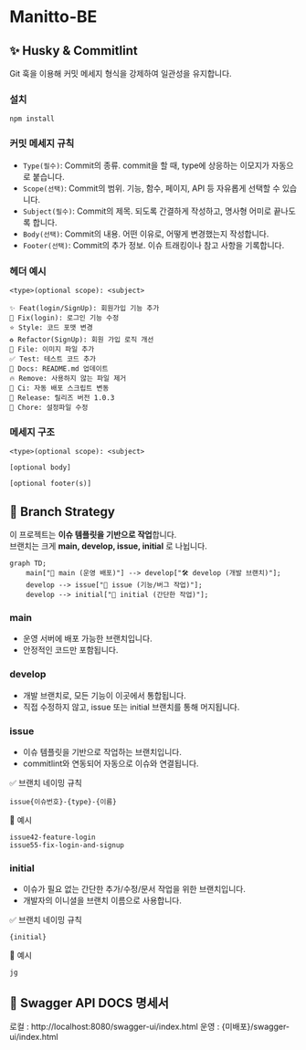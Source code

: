 # Manitto-BE

## ✨ Husky & Commitlint

Git 훅을 이용해 커밋 메세지 형식을 강제하여 일관성을 유지합니다.

### 설치

```
npm install
```

### 커밋 메세지 규칙

- `Type(필수)`: Commit의 종류. commit을 할 때, type에 상응하는 이모지가 자동으로 붙습니다.
- `Scope(선택)`: Commit의 범위. 기능, 함수, 페이지, API 등 자유롭게 선택할 수 있습니다.
- `Subject(필수)`: Commit의 제목. 되도록 간결하게 작성하고, 명사형 어미로 끝나도록 합니다.
- `Body(선택)`: Commit의 내용. 어떤 이유로, 어떻게 변경했는지 작성합니다.
- `Footer(선택)`: Commit의 추가 정보. 이슈 트래킹이나 참고 사항을 기록합니다.

### 헤더 예시

```
<type>(optional scope): <subject>

✨ Feat(login/SignUp): 회원가입 기능 추가
🐛 Fix(login): 로그인 기능 수정
⭐️ Style: 코드 포맷 변경
♻️ Refactor(SignUp): 회원 가입 로직 개선
📁 File: 이미지 파일 추가
✅ Test: 테스트 코드 추가
📝 Docs: README.md 업데이트
🔥 Remove: 사용하지 않는 파일 제거
💚 Ci: 자동 배포 스크립트 변동
🔖 Release: 릴리즈 버전 1.0.3
🔧 Chore: 설정파일 수정
```

### 메세지 구조

```
<type>(optional scope): <subject>

[optional body]

[optional footer(s)]
```

## 🌿 Branch Strategy

이 프로젝트는 **이슈 템플릿을 기반으로 작업**합니다.  
브랜치는 크게 **main, develop, issue, initial** 로 나뉩니다.

```mermaid
graph TD;
    main["🔖 main (운영 배포)"] --> develop["🛠 develop (개발 브랜치)"];
    develop --> issue["🚀 issue (기능/버그 작업)"];
    develop --> initial["📝 initial (간단한 작업)"];
```

### main

- 운영 서버에 배포 가능한 브랜치입니다.
- 안정적인 코드만 포함됩니다.

### develop

- 개발 브랜치로, 모든 기능이 이곳에서 통합됩니다.
- 직접 수정하지 않고, issue 또는 initial 브랜치를 통해 머지됩니다.

### issue

- 이슈 템플릿을 기반으로 작업하는 브랜치입니다.
- commitlint와 연동되어 자동으로 이슈와 연결됩니다.

✅ 브랜치 네이밍 규칙

```
issue{이슈번호}-{type}-{이름}
```

📌 예시

```
issue42-feature-login
issue55-fix-login-and-signup
```

### initial

- 이슈가 필요 없는 간단한 추가/수정/문서 작업을 위한 브랜치입니다.
- 개발자의 이니셜을 브랜치 이름으로 사용합니다.

✅ 브랜치 네이밍 규칙

```
{initial}
```

📌 예시

```
jg
```

## 📝 Swagger API DOCS 명세서

로컬 : http://localhost:8080/swagger-ui/index.html
운영 : {미배포}/swagger-ui/index.html